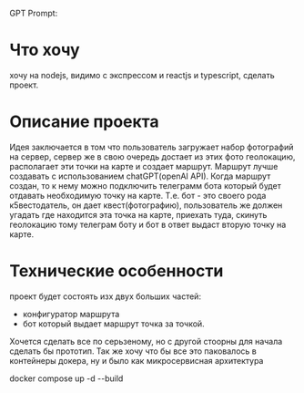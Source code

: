 GPT Prompt:
# Что хочу
хочу на nodejs, видимо с экспрессом и reactjs и typescript, сделать проект.

# Описание проекта
Идея заключается в том что пользователь загружает набор фотографий на сервер, сервер же в свою очередь достает из этих фото геолокацию, располагает эти точки на карте и создает маршрут. Маршрут лучше создавать с использованием chatGPT(openAI API). Когда маршрут создан, то к нему можно подключить телеграмм бота который будет отдавать необходимую точку на карте. Т.е. бот - это своего рода к5вестодатель, он дает квест(фотографию), пользователь же должен угадать где находится эта точка на карте, приехать туда, скинуть геолокацию тому телеграм боту и бот в ответ выдаст вторую точку на карте.

# Технические особенности
проект будет состоять изх двух больших частей: 
 - конфигуратор маршрута
 - бот который выдает маршрут точка за точкой.

Хочется сделать все по серьзеному, но с другой стоорны для начала сделать бы прототип. Так же хочу что бы все это паковалось в контейнеры докера, ну и было как микросервисная архитектура


docker compose up -d --build